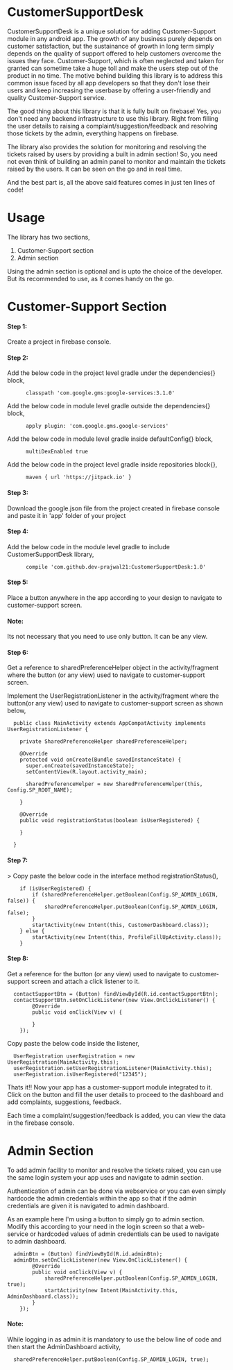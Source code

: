 # CustomerSupportDesk
CustomerSupportDesk is a unique solution for adding Customer-Support module in any android app. The growth of any business purely depends on customer satisfaction, but the sustainance of growth in long term simply depends on the quality of support offered to help customers overcome the issues they face. Customer-Support, which is often neglected and taken for granted can sometime take a huge toll and make the users step out of the product in no time. The motive behind building this library is to address this common issue faced by all app developers so that they don't lose their users and keep increasing the userbase by offering a user-friendly and quality Customer-Support service. 

The good thing about this library is that it is fully built on firebase! 
Yes, you don't need any backend infrastructure to use this library. Right from filling the user details to raising a complaint/suggestion/feedback and resolving those tickets by the admin, everything happens on firebase.

The library also provides the solution for monitoring and resolving the tickets raised by users by providing a built in admin section! 
So, you need not even think of building an admin panel to monitor and maintain the tickets raised by the users. It can be seen on the go and in real time.

And the best part is, all the above said features comes in just ten lines of code!

# Usage
The library has two sections,
1) Customer-Support section
2) Admin section

Using the admin section is optional and is upto the choice of the developer. But its recommended to use, as it comes handy on the go.

# Customer-Support Section

<h4> Step 1: </h4>
  Create a project in firebase console.
<h4> Step 2: </h4>
  Add the below code in the project level gradle under the dependencies{} block,
  
          classpath 'com.google.gms:google-services:3.1.0'
  
  Add the below code in module level gradle outside the dependencies{} block,
  
          apply plugin: 'com.google.gms.google-services'
  
  Add the below code in module level gradle inside defaultConfig{} block,
  
          multiDexEnabled true
          
  Add the below code in the project level gradle inside repositories block{},
          
          maven { url 'https://jitpack.io' }
          
<h4> Step 3: </h4>
  Download the google.json file from the project created in firebase console and paste it in 'app' folder of your project
  
<h4> Step 4: </h4>
  Add the below code in the module level gradle to include CustomerSupportDesk library,
  
          compile 'com.github.dev-prajwal21:CustomerSupportDesk:1.0'
  
<h4> Step 5: </h4>
  Place a button anywhere in the app according to your design to navigate to customer-support screen.
  <h4> Note: </h4> 
  Its not necessary that you need to use only button. It can be any view.

<h4> Step 6: </h4> 
  Get a reference to sharedPreferenceHelper object in the activity/fragment where the button (or any view) used to               navigate to customer-support screen.
  
  Implement the UserRegistrationListener in the activity/fragment where the button(or any view) used to navigate to             customer-support screen as shown below,
      
      public class MainActivity extends AppCompatActivity implements UserRegistrationListener {

        private SharedPreferenceHelper sharedPreferenceHelper;

        @Override
        protected void onCreate(Bundle savedInstanceState) {
          super.onCreate(savedInstanceState);
          setContentView(R.layout.activity_main);

          sharedPreferenceHelper = new SharedPreferenceHelper(this, Config.SP_ROOT_NAME);
        
        }

        @Override
        public void registrationStatus(boolean isUserRegistered) {
        
        }
        
      }

<h4> Step 7: </h4>
  > Copy paste the below code in the interface method registrationStatus(),
        
        if (isUserRegistered) {
            if (sharedPreferenceHelper.getBoolean(Config.SP_ADMIN_LOGIN, false)) {
                sharedPreferenceHelper.putBoolean(Config.SP_ADMIN_LOGIN, false);
            }
            startActivity(new Intent(this, CustomerDashboard.class));
        } else {
            startActivity(new Intent(this, ProfileFillUpActivity.class));
        }
        
<h4> Step 8: </h4> 
  Get a reference for the button (or any view) used to navigate to customer-support screen and attach a click listener to it.

      contactSupportBtn = (Button) findViewById(R.id.contactSupportBtn);
      contactSupportBtn.setOnClickListener(new View.OnClickListener() {
            @Override
            public void onClick(View v) {
            
            }
        });
        
  Copy paste the below code inside the listener,
      
      UserRegistration userRegistration = new UserRegistration(MainActivity.this);
      userRegistration.setUserRegistrationListener(MainActivity.this);
      userRegistration.isUserRegistered("12345");
      
  Thats it!! Now your app has a customer-support module integrated to it.<br/> 
  Click on the button and fill the user details to proceed to the dashboard and add complaints, suggestions, feedback.
  
  Each time a complaint/suggestion/feedback is added, you can view the data in the firebase console. 
  
# Admin Section

  To add admin facility to monitor and resolve the tickets raised, you can use the same login system your app uses and           navigate to admin section. 
  
  Authentication of admin can be done via webservice or you can even simply hardcode the admin credentials within the app so     that if the admin credentials are given it is navigated to admin dashboard.
  
  As an example here I'm using a button to simply go to admin section. 
  Modify this according to your need in the login screen so that a web-service or hardcoded values of admin credentials can be   used to navigate to admin dashboard.
  
      adminBtn = (Button) findViewById(R.id.adminBtn);
      adminBtn.setOnClickListener(new View.OnClickListener() {
            @Override
            public void onClick(View v) {
                sharedPreferenceHelper.putBoolean(Config.SP_ADMIN_LOGIN, true);
                startActivity(new Intent(MainActivity.this, AdminDashboard.class));
            }
        });
        
  <h4> Note: </h4>
  While logging in as admin it is mandatory to use the below line of code and then start the AdminDashboard activity, 
            
      sharedPreferenceHelper.putBoolean(Config.SP_ADMIN_LOGIN, true);
